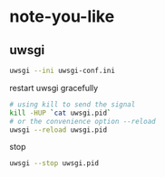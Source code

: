 # note-you-like

## uwsgi

```sh
uwsgi --ini uwsgi-conf.ini
```

restart uwsgi gracefully

```sh
# using kill to send the signal
kill -HUP `cat uwsgi.pid`
# or the convenience option --reload
uwsgi --reload uwsgi.pid
```

stop

```sh
uwsgi --stop uwsgi.pid
```
